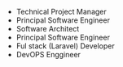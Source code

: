 - Technical Project Manager
- Principal Software Engineer
- Software Architect
- Principal Software Engineer
- Ful stack (Laravel) Developer
- DevOPS Enggineer
